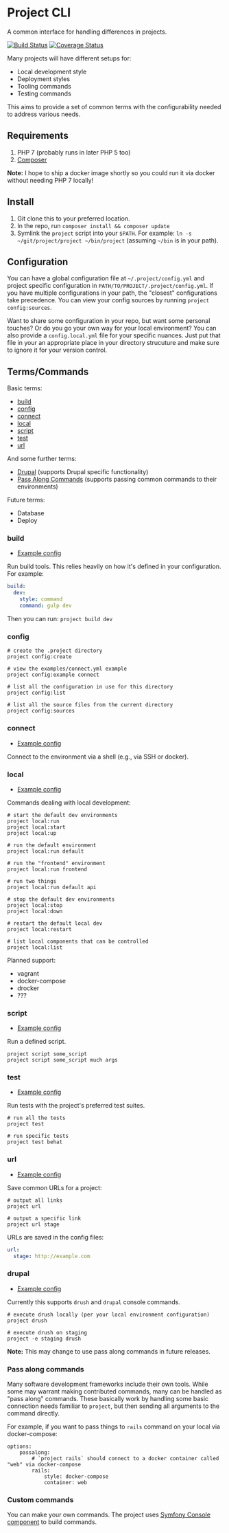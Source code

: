 # Project CLI

A common interface for handling differences in projects.

[![Build Status](https://travis-ci.org/robballou/project.svg?branch=master)](https://travis-ci.org/robballou/project) [![Coverage Status](https://coveralls.io/repos/github/robballou/project/badge.svg?branch=providers)](https://coveralls.io/github/robballou/project?branch=providers)

Many projects will have different setups for:

* Local development style
* Deployment styles
* Tooling commands
* Testing commands

This aims to provide a set of common terms with the configurability needed to address various needs.

## Requirements

1. PHP 7 (probably runs in later PHP 5 too)
1. [Composer](https://getcomposer.org/)

**Note:** I hope to ship a docker image shortly so you could run it via docker without needing PHP 7 locally!

## Install

1. Git clone this to your preferred location.
1. In the repo, run `composer install && composer update`
1. Symlink the `project` script into your `$PATH`. For example: `ln -s ~/git/project/project ~/bin/project` (assuming `~/bin` is in your path).

## Configuration

You can have a global configuration file at `~/.project/config.yml` and project specific configuration in `PATH/TO/PROJECT/.project/config.yml`. If you have multiple configurations in your path, the "closest" configurations take precedence. You can view your config sources by running `project config:sources`.

Want to share some configuration in your repo, but want some personal touches? Or do you go your own way for your local environment? You can also provide a `config.local.yml` file for your specific nuances. Just put that file in your an appropriate place in your directory strucuture and make sure to ignore it for your version control.

## Terms/Commands

Basic terms:

* [build](#build)
* [config](#config)
* [connect](#connect)
* [local](#local)
* [script](#script)
* [test](#test)
* [url](#url)

And some further terms:

* [Drupal](#drupal) (supports Drupal specific functionality)
* [Pass Along Commands](#pass_along_commands) (supports passing common commands to their environments)

Future terms:

* Database
* Deploy

### build

* [Example config](https://github.com/robballou/src/master/examples/build.yml)

Run build tools. This relies heavily on how it's defined in your configuration. For example:

```yaml
build:
  dev:
    style: command
    command: gulp dev
```

Then you can run: `project build dev`

### config

    # create the .project directory
    project config:create

    # view the examples/connect.yml example
    project config:example connect

    # list all the configuration in use for this directory
    project config:list

    # list all the source files from the current directory
    project config:sources

### connect

* [Example config](https://github.com/robballou/src/master/examples/connect.yml)

Connect to the environment via a shell (e.g., via SSH or docker).

### local

* [Example config](https://github.com/robballou/src/master/examples/local.yml)

Commands dealing with local development:

    # start the default dev environments
    project local:run
    project local:start
    project local:up

    # run the default environment
    project local:run default

    # run the "frontend" environment
    project local:run frontend

    # run two things
    project local:run default api

    # stop the default dev environments
    project local:stop
    project local:down

    # restart the default local dev
    project local:restart

    # list local components that can be controlled
    project local:list

Planned support:

- vagrant
- docker-compose
- drocker
- ???

### script

* [Example config](https://github.com/robballou/src/master/examples/script.yml)

Run a defined script.

    project script some_script
    project script some_script much args

### test

* [Example config](https://github.com/robballou/src/master/examples/test.yml)

Run tests with the project's preferred test suites.

    # run all the tests
    project test

    # run specific tests
    project test behat


### url

* [Example config](https://github.com/robballou/src/master/examples/url.yml)

Save common URLs for a project:

    # output all links
    project url

    # output a specific link
    project url stage

URLs are saved in the config files:

```yaml
url:
  stage: http://example.com
```

### drupal

* [Example config](https://github.com/robballou/src/master/examples/drupal.yml)

Currently this supports `drush` and `drupal` console commands.

    # execute drush locally (per your local environment configuration)
    project drush

    # execute drush on staging
    project -e staging drush

**Note:** This may change to use pass along commands in future releases.

### Pass along commands

Many software development frameworks include their own tools. While some may warrant making contributed commands, many can be handled as "pass along" commands. These basically work by handling some basic connection needs familiar to `project`, but then sending all arguments to the command directly.

For example, if you want to pass things to `rails` command on your local via docker-compose:

    options:
        passalong:
            # `project rails` should connect to a docker container called "web" via docker-compose
            rails:
                style: docker-compose
                container: web

### Custom commands

You can make your own commands. The project uses [Symfony Console component](https://symfony.com/doc/current/components/console.html) to build commands.
